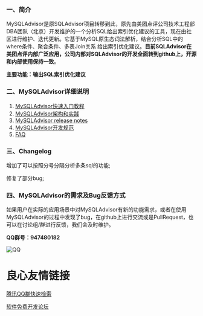 ### 一、简介

MySQLAdvisor是原SQLAdvisor项目转移到此，原先由美团点评公司技术工程部DBA团队（北京）开发维护的一个分析SQL给出索引优化建议的工具，现在由社区进行维护、迭代更新。它基于MySQL原生态词法解析，结合分析SQL中的where条件、聚合条件、多表Join关系 给出索引优化建议。**目前SQLAdvisor在美团点评内部广泛应用，公司内部对SQLAdvisor的开发全面转到github上，开源和内部使用保持一致**。

**主要功能：输出SQL索引优化建议**

### 二、MySQLAdvisor详细说明

1. [MySQLAdvisor快速入门教程](./doc/QUICK_START.md)
2. [MySQLAdvisor架构和实践](./doc/THEORY_PRACTICES.md)
3. [MySQLAdvisor release notes](./doc/RELEASE_NOTES.md)
4. [MySQLAdvisor开发规范](./doc/DEVELOPMENT_NORM.md)
5. [FAQ](./doc/FAQ.md)

### 三、Changelog

增加了可以按照分号分隔分析多条sql的功能;

修复了部分bug;

### 四、MySQLAdvisor的需求及Bug反馈方式

如果用户在实际的应用场景中对MySQLAdvisor有新的功能需求，或者在使用MySQLAdvisor的过程中发现了bug，在github上进行交流或是PullRequest，也可以在讨论组/群进行反馈，我们会及时维护。

**QQ群号：947480182**

![QQ](./doc/img/qq.png)


 # 良心友情链接

[腾讯QQ群快速检索](http://u.720life.cn/s/8cf73f7c)

[软件免费开发论坛](http://u.720life.cn/s/bbb01dc0)